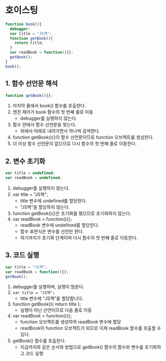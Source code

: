 # 호이스팅

```js
function book(){
  debugger;
  var title = "JS책";
  function getBook(){
    return title;
  }
  var readBook = function(){};
  getBook();
}
book();
```

## 1. 함수 선언문 해석

```js
function getBook(){};
```

1. 마지막 줄에서 book() 함수를 호출한다.
2. 엔진 제어가 book 함수의 첫 번째 줄로 이동
   - debugger를 실행하지 않는다.
3. 함수 안에서 함수 선언문을 찾는다.
   - 위에서 아래로 내려가면서 하나씩 검색한다.
4. function getBook(){}이 함수 선언문이므로 function 오브젝트를 생성한다.
5. 더 이상 함수 선언문이 없으므로 다시 함수의 첫 번째 줄로 이동한다.

## 2. 변수 초기화

```js
var title = undefined;
var readBook = undefined;
```

1. debugger를 실행하지 않는다.
2. var title = "JS책";
   - title 변수에 undefined를 할당한다.
   - "JS책"을 할당하지 않는다.
3. function getBook(){}은 초기화를 했으므로 초기화하지 않는다.
4. var readBook = function(){};
   - readBook 변수에 undefined를 할당한다.
   - 함수 표현식은 변수를 선언만 한다.
   - 여기까지가 초기화 단계이며 다시 함수의 첫 번째 줄로 이동한다.

## 3. 코드 실행

```js
var title = "JS책";
var readBook = function(){};
getBook();
```

1. debugger를 실행하며, 실행이 멈춘다.
2. `var title = "JS책";`
   - title 변수에 "JS책"을 할당합니다.
3. function getBook(){ return title };
   - 실행이 아닌 선언이므로 다음 줄로 이동
4. var readBook = function(){};
   - function 오브젝트를 생성하여 readBook 변수에 할당
   - readBook이 function 오브젝트가 되므로 이제 readBook 함수를 호출할 수 있다.
5. getBook() 함수를 호출한다.
   - 지금까지와 같은 순서와 방법으로 getBook() 함수의 함수와 변수를 초기화하고 코드 실행

